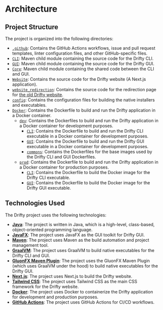 # Architecture

## Project Structure

The project is organized into the following directories:

- [`.github`](https://github.com/SaptarshiSarkar12/Drifty/tree/master/.github): Contains the GitHub Actions workflows, issue and pull request templates, linter configuration files, and other GitHub-specific files.
- [`CLI`](https://github.com/SaptarshiSarkar12/Drifty/tree/master/CLI): Maven child module containing the source code for the Drifty CLI.
- [`GUI`](https://github.com/SaptarshiSarkar12/Drifty/tree/master/GUI): Maven child module containing the source code for the Drifty GUI.
- [`Core`](https://github.com/SaptarshiSarkar12/Drifty/tree/master/Core): Maven child module containing the shared code between the CLI and GUI.
- [`Website`](https://github.com/SaptarshiSarkar12/Drifty/tree/master/Website): Contains the source code for the Drifty website (A Next.js application).
- [`website_redirection`](https://github.com/SaptarshiSarkar12/Drifty/tree/master/website_redirection): Contains the source code for the redirection page for [the old Drifty website](https://saptarshisarkar12.github.io/Drifty/). 
- [`config`](https://github.com/SaptarshiSarkar12/Drifty/tree/master/config): Contains the configuration files for building the native installers and executables.
- [`Docker`](https://github.com/SaptarshiSarkar12/Drifty/tree/master/Docker): Contains the Dockerfile to build and run the Drifty application in a Docker container.
  - [`dev`](https://github.com/SaptarshiSarkar12/Drifty/tree/master/Docker/dev): Contains the Dockerfiles to build and run the Drifty application in a Docker container for development purposes.
    - [`CLI`](https://github.com/SaptarshiSarkar12/Drifty/tree/master/Docker/dev/CLI): Contains the Dockerfile to build and run the Drifty CLI executable in a Docker container for development purposes.
    - [`GUI`](https://github.com/SaptarshiSarkar12/Drifty/tree/master/Docker/dev/GUI): Contains the Dockerfile to build and run the Drifty GUI executable in a Docker container for development purposes.
    - [`commons`](https://github.com/SaptarshiSarkar12/Drifty/tree/master/Docker/dev/commons): Contains the Dockerfiles for the base images used by the Drifty CLI and GUI Dockerfiles.
  - [`prod`](https://github.com/SaptarshiSarkar12/Drifty/tree/master/Docker/prod): Contains the Dockerfile to build and run the Drifty application in a Docker container for production purposes.
    - [`CLI`](https://github.com/SaptarshiSarkar12/Drifty/tree/master/Docker/prod/CLI): Contains the Dockerfile to build the Docker image for the Drifty CLI executable.
    - [`GUI`](https://github.com/SaptarshiSarkar12/Drifty/tree/master/Docker/prod/GUI): Contains the Dockerfile to build the Docker image for the Drifty GUI executable.

## Technologies Used

The Drifty project uses the following technologies:

- [**Java**](https://www.java.com/): The project is written in Java, which is a high-level, class-based, object-oriented programming language.
- [**JavaFX**](https://openjfx.io/): The project uses JavaFX as the GUI toolkit for Drifty GUI.
- [**Maven**](https://maven.apache.org/): The project uses Maven as the build automation and project management tool.
- [**GraalVM**](https://www.graalvm.org/): The project uses GraalVM to build native executables for the Drifty CLI and GUI.
- [**GluonFX Maven Plugin**](https://github.com/gluonhq/gluonfx-maven-plugin): The project uses the GluonFX Maven Plugin (which uses GraalVM under the hood) to build native executables for the Drifty GUI.
- [**Next.js**](https://nextjs.org/): The project uses Next.js to build the Drifty website.
- [**Tailwind CSS**](https://tailwindcss.com/): The project uses Tailwind CSS as the main CSS framework for the Drifty website.
- [**Docker**](https://www.docker.com/): The project uses Docker to containerize the Drifty application for development and production purposes.
- [**GitHub Actions**](https://docs.github.com/en/actions): The project uses GitHub Actions for CI/CD workflows.
